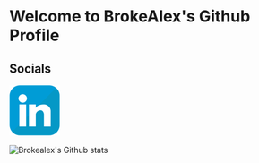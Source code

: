 # Welcome to BrokeAlex's Github Profile

## Socials

[![**Follow me on Linkedin**](assets/images/icons/linkedin_90x90.png)](https://www.linkedin.com/in/alexduthielnkdn/)

![Brokealex's Github stats](https://github-readme-stats.vercel.app/api?username=brokealex&show_icons=true&theme=solarized-dark&count_private=true)
